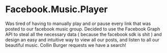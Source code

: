 # Facebook.Music.Player
Was tired of having to manually play and or pause every link that was posted to our facebook music group. Decided to use the Facebook Graph API to steal all the necessary data ( because the facebook sdk is shit ) and design an easy and intuitive way to view all our posts, and listen to all our beautiful music. Collin Burger requests we have a search! 
